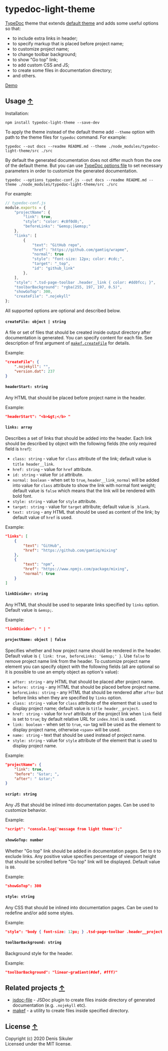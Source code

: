 # typedoc-light-theme <a name="start"></a>

[TypeDoc](https://typedoc.org/) theme that extends [default theme](https://typedoc.org/guides/themes/) and adds some useful options so that:
* to include extra links in header;
* to specify markup that is placed before project name;
* to customize project name;
* to change toolbar background;
* to show "Go top" link;
* to add custom CSS and JS;
* to create some files in documentation directory;
* and others.

[Demo](https://gamtiq.github.io/wrapme/)

## Usage <a name="usage"></a> [&#x2191;](#start)

Installation:

    npm install typedoc-light-theme --save-dev

To apply the theme instead of the default theme add `--theme` option with path to the theme files for `typedoc` command. For example:

    typedoc --out docs --readme README.md --theme ./node_modules/typedoc-light-theme/src ./src

By default the generated documentation does not differ much from the one of the default theme.
But you can use [TypeDoc options file](https://typedoc.org/guides/options/#options-1) to set necessary parameters in order to customize the generated documentation.

    typedoc --options typedoc-conf.js --out docs --readme README.md --theme ./node_modules/typedoc-light-theme/src ./src

For example:
```js
// typedoc-conf.js
module.exports = {
    "projectName": {
        "link": true,
        "style": "color: #c0f0d0;",
        "beforeLinks": "&emsp;|&emsp;"
    },
    "links": [
        {
            "text": "GitHub repo",
            "href": "https://github.com/gamtiq/wrapme",
            "normal": true
            "style": "font-size: 12px; color: #cdc;",
            "target": "_top",
            "id": "github_link"
        },
    ],
    "style": ".tsd-page-toolbar .header__link { color: #dd0fcc; }",
    "toolbarBackground": "rgba(255, 197, 197, 0.5)",
    "showGoTop": 300,
    "createFile": ".nojekyll"
};
```

All supported options are optional and described below.

#### `createFile: object | string`

A file or set of files that should be created inside output directory after documentation is generated.
You can specify content for each file.
See description of first argument of [`makef.createFile`](https://github.com/gamtiq/makef#api--) for details.

Example:
```json
"createFile": {
    ".nojekyll": "",
    "version.dat": 237
}
```

#### `headerStart: string`

Any HTML that should be placed before project name in the header.

Example:
```json
"headerStart": "<b>&gt;</b> "
```

#### `links: array`

Describes a set of links that should be added into the header.
Each link should be described by object with the following fields (the only required field is `href`):
* `class: string` - value for `class` attribute of the link; default value is `title header__link`.
* `href: string` - value for `href` attribute.
* `id: string` - value for `id` attribute.
* `normal: boolean` - when set to `true`, `header__link_normal` will be added into value for `class` attribute
    to show the link with normal font weight; default value is `false` which means that the link will be rendered
    with bold font.
* `style: string` - value for `style` attribute.
* `target: string` - value for `target` attribute; default value is `_blank`.
* `text: string` - any HTML that should be used as content of the link; by default value of `href` is used.

Example:
```json
"links": [
    {
        "text": "GitHub",
        "href": "https://github.com/gamtiq/mixing"
    },
    {
        "text": "npm",
        "href": "https://www.npmjs.com/package/mixing",
        "normal": true
    }
]
```

#### `linkDivider: string`

Any HTML that should be used to separate links specified by `links` option.
Default value is `&emsp;`.

Example:
```json
"linkDivider": " | "
```

#### `projectName: object | false`

Specifies whether and how project name should be rendered in the header.
Default value is `{ link: true, beforeLinks: '&emsp;' }`.
Use `false` to remove project name link from the header.
To customize project name element you can specify object with the following fields
(all are optional so it is possible to use an empty object as option's value):
* `after: string` - any HTML that should be placed after project name.
* `before: string` - any HTML that should be placed before project name.
* `beforeLinks: string` - any HTML that should be rendered after `after` but before links when they are specified by `links` option.
* `class: string` - value for `class` attribute of the element that is used to display project name; default value is `title header__project`.
* `href: string` - value for `href` attribute of the project link when `link` field is set to `true`; by default relative URL for `index.html` is used.
* `link: boolean` - when set to `true`, `<a>` tag will be used as the element to display project name, otherwise `<span>` will be used.
* `name: string` - text that should be used instead of project name.
* `style: string` - value for `style` attribute of the element that is used to display project name.

Example:
```json
"projectName": {
    "link": true,
    "before": "&star; ",
    "after": " &star;"
}
```

#### `script: string`

Any JS that should be inlined into documentation pages.
Can be used to customize behavior.

Example:
```json
"script": "console.log('message from light theme');"
```

#### `showGoTop: number`

Whether "Go top" link should be added in documentation pages.
Set to `0` to exclude links.
Any positive value specifies percentage of viewport height that should be scrolled before "Go top" link will be displayed.
Default value is `80`.

Example:
```json
"showGoTop": 300
```

#### `style: string`

Any CSS that should be inlined into documentation pages.
Can be used to redefine and/or add some styles.

Example:
```json
"style": "body { font-size: 12px; } .tsd-page-toolbar .header__project { color: #00c; font-size: 1.2rem; }"
```

#### `toolbarBackground: string`

Background style for the header.

Example:
```json
"toolbarBackground": "linear-gradient(#def, #fff)"
```

## Related projects <a name="related"></a> [&#x2191;](#start)

* [jsdoc-file](https://github.com/gamtiq/jsdoc-file) - JSDoc plugin to create files inside directory of generated documentation (e.g. `.nojekyll` etc).
* [makef](https://github.com/gamtiq/makef) - a utility to create files inside specified directory.

## License <a name="license"></a> [&#x2191;](#start)
Copyright (c) 2020 Denis Sikuler  
Licensed under the MIT license.
